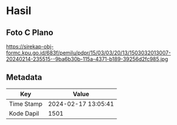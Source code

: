 # Hasil

## Foto C Plano

https://sirekap-obj-formc.kpu.go.id/683f/pemilu/pdpr/15/03/03/20/13/1503032013007-20240214-235515--9ba6b30b-115a-4371-b189-39256d2fc985.jpg


## Metadata

| Key        | Value               |
| ---------- | ------------------- |
| Time Stamp | 2024-02-17 13:05:41 |
| Kode Dapil | 1501                |



